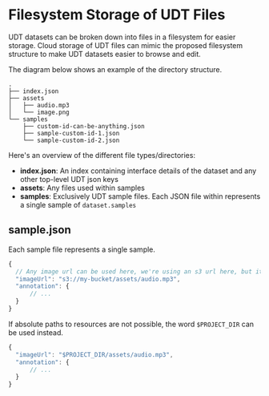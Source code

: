 # Filesystem Storage of UDT Files

UDT datasets can be broken down into files in a filesystem for easier storage. Cloud storage
of UDT files can mimic the proposed filesystem structure to make UDT datasets easier to browse
and edit.

The diagram below shows an example of the directory structure.

```
.
├── index.json
├── assets
│   ├── audio.mp3
│   └── image.png
└── samples
    ├── custom-id-can-be-anything.json
    ├── sample-custom-id-1.json
    └── sample-custom-id-2.json
```

Here's an overview of the different file types/directories:

* **index.json**: An index containing interface details of the dataset and any other top-level UDT json keys
* **assets**: Any files used within samples
* **samples**: Exclusively UDT sample files. Each JSON file within represents a single sample of `dataset.samples`

## sample.json

Each sample file represents a single sample.

```javascript
{
  // Any image url can be used here, we're using an s3 url here, but it could be https:// for file://
  "imageUrl": "s3://my-bucket/assets/audio.mp3",
  "annotation": {
      // ...
  }
}
```

If absolute paths to resources are not possible, the word `$PROJECT_DIR` can be used instead.


```javascript
{
  "imageUrl": "$PROJECT_DIR/assets/audio.mp3",
  "annotation": {
      // ...
  }
}
```


